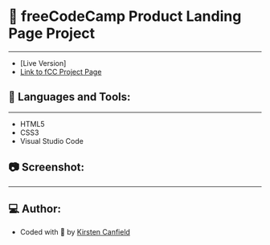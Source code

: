 # :notebook: freeCodeCamp Product Landing Page Project
------
+ [Live Version]
+ [Link to fCC Project Page](https://www.freecodecamp.org/learn/2022/responsive-web-design/build-a-product-landing-page-project/build-a-product-landing-page)

## :wrench: Languages and Tools:
------
+ HTML5
+ CSS3
+ Visual Studio Code

## :camera: Screenshot:
------

## :computer: Author:
+ Coded with :blue_heart: by [Kirsten Canfield](https://github.com/ChillHumanoid)
